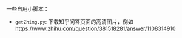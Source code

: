 一些自用小脚本：
* `getZhimg.py`: 下载知乎问答页面的高清图片，例如 <https://www.zhihu.com/question/381518281/answer/1108314910>

